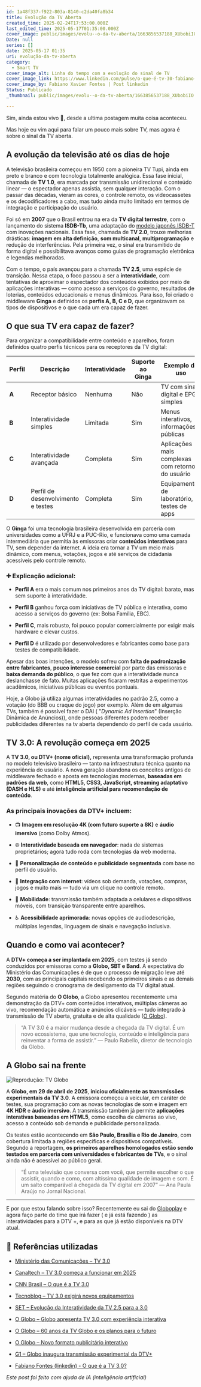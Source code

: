```yaml
---
id: 1a48f337-f922-803a-8140-c2da40fa8b34
title: Evolução da TV Aberta
created_time: 2025-02-24T17:53:00.000Z
last_edited_time: 2025-05-17T01:35:00.000Z
cover_image: public/images/evolu--o-da-tv-aberta/1663856537188_XUbobiIO
Date: null
series: []
date: 2025-05-17 01:35
uri: evolução-da-tv-aberta
category:
  - Smart TV
cover_image_alt: Linha do tempo com a evolução do sinal de TV
cover_image_link: https://www.linkedin.com/pulse/o-que-é-tv-30-fabiano-xavier-fontes/
cover_image_by: Fabiano Xavier Fontes | Post linkedin
Status: Publicado
_thumbnail: public/images/evolu--o-da-tv-aberta/1663856537188_XUbobiIO

---
```


Sim, ainda estou vivo 🤪, desde a ultima postagem muita coisa aconteceu.

Mas hoje eu vim aqui para falar um pouco mais sobre TV, mas agora é sobre o sinal da TV aberta.

## A evolução da televisão até os dias de hoje

A televisão brasileira começou em 1950 com a pioneira TV Tupi, ainda em preto e branco e com tecnologia totalmente analógica. Essa fase inicial, chamada de **TV 1.0**, era marcada por transmissão unidirecional e conteúdo linear — o espectador apenas assistia, sem qualquer interação. Com o passar das décadas, vieram as cores, o controle remoto, os videocassetes e os decodificadores a cabo, mas tudo ainda muito limitado em termos de integração e participação do usuário.

*<!-- END_SUMMARY -->*

Foi só em **2007** que o Brasil entrou na era da **TV digital terrestre**, com o lançamento do sistema **ISDB-Tb**, uma adaptação do [modelo japonês ISDB-T](https://www.teleco.com.br/tutoriais/tutorialtvdentr2/pagina_2.asp) com inovações nacionais. Essa fase, chamada de **TV 2.0**, trouxe melhorias drásticas: **imagem em alta definição**, **som multicanal**, **multiprogramação** e redução de interferências. Pela primeira vez, o sinal era transmitido de forma digital e possibilitava avanços como guias de programação eletrônica e legendas melhoradas.

Com o tempo, o país avançou para a chamada **TV 2.5**, uma espécie de transição. Nessa etapa, o foco passou a ser a **interatividade**, com tentativas de aproximar o espectador dos conteúdos exibidos por meio de aplicações interativas — como acesso a serviços do governo, resultados de loterias, conteúdos educacionais e menus dinâmicos. Para isso, foi criado o middleware **Ginga** e definidos os **perfis A, B, C e D**, que organizavam os tipos de dispositivos e o que cada um era capaz de fazer.

## O que sua TV era capaz de fazer?

Para organizar a compatibilidade entre conteúdo e aparelhos, foram definidos quatro perfis técnicos para os receptores da TV digital:

| **Perfil** | **Descrição**                      | **Interatividade** | **Suporte ao Ginga** | **Exemplo de uso**                               |
| ---------- | ---------------------------------- | ------------------ | -------------------- | ------------------------------------------------ |
| **A**      | Receptor básico                    | Nenhuma            | Não                  | TV com sinal digital e EPG simples               |
| **B**      | Interatividade simples             | Limitada           | Sim                  | Menus interativos, informações públicas          |
| **C**      | Interatividade avançada            | Completa           | Sim                  | Aplicações mais complexas com retorno do usuário |
| **D**      | Perfil de desenvolvimento e testes | Completa           | Sim                  | Equipamentos de laboratório, testes de apps      |

O **Ginga** foi uma tecnologia brasileira desenvolvida em parceria com universidades como a UFRJ e a PUC-Rio, e funcionava como uma camada intermediária que permitia às emissoras criar **conteúdos interativos** para TV, sem depender da internet. A ideia era tornar a TV um meio mais dinâmico, com menus, votações, jogos e até serviços de cidadania acessíveis pelo controle remoto.

### ➕ Explicação adicional:

*   **Perfil A** era o mais comum nos primeiros anos da TV digital: barato, mas sem suporte à interatividade.

*   **Perfil B** ganhou força com iniciativas de TV pública e interativa, como acesso a serviços do governo (ex: Bolsa Família, EBC).

*   **Perfil C**, mais robusto, foi pouco popular comercialmente por exigir mais hardware e elevar custos.

*   **Perfil D** é utilizado por desenvolvedores e fabricantes como base para testes de compatibilidade.

Apesar das boas intenções, o modelo sofreu com **falta de padronização entre fabricantes**, **pouco interesse comercial** por parte das emissoras e **baixa demanda do público**, o que fez com que a interatividade nunca deslanchasse de fato. Muitas aplicações ficaram restritas a experimentos acadêmicos, iniciativas públicas ou eventos pontuais.

Hoje, a Globo já utiliza algumas interatividades no padrão 2.5, como a votação (do BBB ou craque do jogo) por exemplo. Além de em algumas TVs, também é possível fazer o DAI ( "*Dynamic Ad Insertion*" (Inserção Dinâmica de Anúncios)), onde pessoas diferentes podem receber publicidades diferentes na tv aberta dependendo do perfil de cada usuário.

## TV 3.0: A revolução começa em 2025

A **TV 3.0, ou DTV+ (nome oficial),** representa uma transformação profunda no modelo televisivo brasileiro — tanto na infraestrutura técnica quanto na experiência do usuário. A nova geração abandona os conceitos antigos de middleware fechado e aposta em tecnologias modernas, **baseadas em padrões da web**, como **HTML5, CSS3, JavaScript, streaming adaptativo (DASH e HLS)** e até **inteligência artificial para recomendação de conteúdo**.

### As principais inovações da DTV+ incluem:

*   📺 **Imagem em resolução 4K (com futuro suporte a 8K)** e **áudio imersivo** (como Dolby Atmos).

*   🌐 **Interatividade baseada em navegador**: nada de sistemas proprietários; agora tudo roda com tecnologias da web moderna.

*   🧠 **Personalização de conteúdo e publicidade segmentada** com base no perfil do usuário.

*   🤝 **Integração com internet**: vídeos sob demanda, votações, compras, jogos e muito mais — tudo via um clique no controle remoto.

*   📱 **Mobilidade**: transmissão também adaptada a celulares e dispositivos móveis, com transição transparente entre aparelhos.

*   ♿ **Acessibilidade aprimorada**: novas opções de audiodescrição, múltiplas legendas, linguagem de sinais e navegação inclusiva.

## Quando e como vai acontecer?

A **DTV+ começa a ser implantada em 2025**, com testes já sendo conduzidos por emissoras como a **Globo, SBT e Band**. A expectativa do Ministério das Comunicações é de que o processo de migração leve até **2030**, com as principais capitais recebendo os primeiros sinais e as demais regiões seguindo o cronograma de desligamento da TV digital atual.

Segundo matéria do **O Globo**, a Globo apresentou recentemente uma demonstração da DTV+ com conteúdos interativos, múltiplas câmeras ao vivo, recomendação automática e anúncios clicáveis — tudo integrado à transmissão de TV aberta, gratuita e de alta qualidade ([O Globo](https://oglobo.globo.com/economia/tecnologia/noticia/2024/08/07/globo-apresenta-tv-30-com-experiencia-interativa-e-gratuita.ghtml)).

> “A TV 3.0 é a maior mudança desde a chegada da TV digital. É um novo ecossistema, que une tecnologia, conteúdo e inteligência para reinventar a forma de assistir.” — Paulo Rabello, diretor de tecnologia da Globo.

## A Globo sai na frente

![Reprodução: TV Globo](public/images/evolu--o-da-tv-aberta/globo-canal-5-20250429-1800-frame-316113_MQCNnQa8.jpeg)

A **Globo, em 29 de abril de 2025**, **iniciou oficialmente as transmissões experimentais da TV 3.0**. A emissora começou a veicular, em caráter de testes, sua programação com as novas tecnologias de som e imagem em **4K HDR** e **áudio imersivo**. A transmissão também já permite **aplicações interativas baseadas em HTML5**, como escolha de câmeras ao vivo, acesso a conteúdo sob demanda e publicidade personalizada.

Os testes estão acontecendo em **São Paulo, Brasília e Rio de Janeiro**, com cobertura limitada a regiões específicas e dispositivos compatíveis. Segundo a reportagem, **os primeiros aparelhos homologados estão sendo testados em parceria com universidades e fabricantes de TVs**, e o sinal ainda não é acessível ao público geral.

> “É uma televisão que conversa com você, que permite escolher o que assistir, quando e como, com altíssima qualidade de imagem e som. É um salto comparável à chegada da TV digital em 2007” — Ana Paula Araújo no Jornal Nacional.

***

E por que estou falando sobre isso? Recentemente eu sai do [Globoplay](https://globoplay.globo.com/) e agora faço parte do time que irá fazer ( e já está fazendo ) as interatividades para a DTV +, e para as que já estão disponíveis na DTV atual.

## 🔗 Referências utilizadas

*   [Ministério das Comunicações – TV 3.0](https://www.gov.br/mcom/pt-br/assuntos/radio-e-tv-aberta/tv-30)

*   [Canaltech – TV 3.0 começa a funcionar em 2025](https://canaltech.com.br/telecom/tv-30-comeca-a-funcionar-em-2025-com-transicao-de-10-anos-entenda-o-que-muda/)

*   [CNN Brasil – O que é a TV 3.0](https://www.cnnbrasil.com.br/economia/macroeconomia/o-que-e-a-tv-3-0-anunciada-pelo-governo-e-quando-ela-entrara-em-vigor-no-brasil/)

*   [Tecnoblog – TV 3.0 exigirá novos equipamentos](https://tecnoblog.net/noticias/tv-3-0-e-a-evolucao-da-tv-digital-no-brasil-e-ela-exigira-novos-equipamentos/)

*   [SET – Evolução da Interatividade da TV 2.5 para a 3.0](https://set.org.br/news-revista-da-set/revista/evolucao-da-interatividade-da-tv-2-5-para-a-tv-3-0/)

*   [O Globo – Globo apresenta TV 3.0 com experiência interativa](https://oglobo.globo.com/economia/tecnologia/noticia/2024/08/07/globo-apresenta-tv-30-com-experiencia-interativa-e-gratuita.ghtml)

*   [O Globo – 60 anos da TV Globo e os planos para o futuro](https://oglobo.globo.com/cultura/noticia/2025/04/26/celebrando-seus-60-anos-tv-globo-se-prepara-para-os-desafios-do-futuro-como-a-tv-30.ghtml)

*   [O Globo – Novo formato publicitário interativo](https://oglobo.globo.com/economia/noticia/2024/10/16/globo-inova-no-formato-publicitario-e-investe-no-remake-de-vale-tudo.ghtml)

*   [G1 – Globo inaugura transmissão experimental da DTV+](https://g1.globo.com/jornal-nacional/noticia/2025/04/29/globo-inaugura-transmissao-experimental-da-dtv-entenda-essa-revolucao.ghtml)

*   [Fabiano Fontes (linkedin) - O que é a TV 3.0?](https://www.linkedin.com/pulse/o-que-é-tv-30-fabiano-xavier-fontes/)

*Este post foi feito com ajuda de IA (inteligência artificial)*
